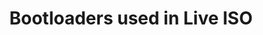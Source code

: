 ---
title: Bootloaders used in Live ISO
id: bootloaders
sidebar_label: Bootloaders
description: A brief over view of bootloaders used to boot the live ISO
keywords: [tcet-linux, bootloaders, linux, grub, syslinux]
---
